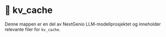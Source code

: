 # 📁 kv_cache

Denne mappen er en del av NextGenio LLM-modellprosjektet og inneholder relevante filer for `kv_cache`.